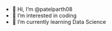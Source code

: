 - 👋 Hi, I’m @patelparth08
- 👀 I’m interested in coding
- 🌱 I’m currently learning Data Science

<!---
patelparth08/patelparth08 is a ✨ special ✨ repository because its `README.md` (this file) appears on your GitHub profile.
You can click the Preview link to take a look at your changes.
--->
